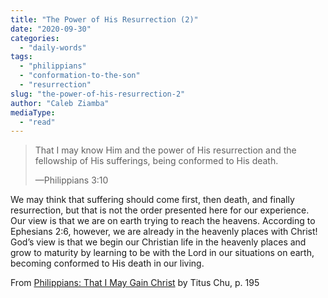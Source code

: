 ```yaml
---
title: "The Power of His Resurrection (2)"
date: "2020-09-30"
categories: 
  - "daily-words"
tags: 
  - "philippians"
  - "conformation-to-the-son"
  - "resurrection"
slug: "the-power-of-his-resurrection-2"
author: "Caleb Ziamba"
mediaType: 
  - "read"
---
```


> That I may know Him and the power of His resurrection and the  
> fellowship of His sufferings, being conformed to His death.
> 
> —Philippians 3:10

We may think that suffering should come first, then death, and finally resurrection, but that is not the order presented here for our experience. Our view is that we are on earth trying to reach the heavens. According to Ephesians 2:6, however, we are already in the heavenly places with Christ! God’s view is that we begin our Christian life in the heavenly places and grow to maturity by learning to be with the Lord in our situations on earth, becoming conformed to His death in our living.

From [Philippians: That I May Gain Christ](https://www.asweetsavor.org/book-philippians/) by Titus Chu, p. 195
